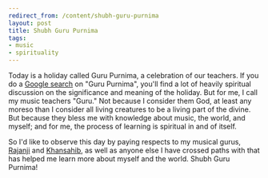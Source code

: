 ```yaml
---
redirect_from: /content/shubh-guru-purnima
layout: post
title: Shubh Guru Purnima
tags:
- music
- spirituality
---
```

Today is a holiday called Guru Purnima, a celebration of our teachers. If you do a [Google search](http://www.google.com/search?q=guru+purnima) on "Guru Purnima", you'll find a lot of heavily spiritual discussion on the significance and meaning of the holiday. But for me, I call my music teachers "Guru." Not because I consider them God, at least any moreso than I consider all living creatures to be a living part of the divine. But because they bless me with knowledge about music, the world, and myself; and for me, the process of learning is spiritual in and of itself.
 
So I'd like to observe this day by paying respects to my musical gurus, [Rajanji](http://www.indianmusicinstitute.com/) and [Khansahib](http://www.shujaatkhan.com/), as well as anyone else I have crossed paths with that has helped me learn more about myself and the world. Shubh Guru Purnima!

